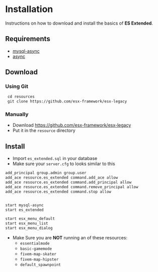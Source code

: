 # Installation

Instructions on how to download and install the basics of **ES Extended**.

## Requirements

- [mysql-async](https://github.com/brouznouf/fivem-mysql-async)
- [async](https://github.com/esx-framework/async)

## Download

### Using Git

```diff
 cd resources
 git clone https://github.com/esx-framework/esx-legacy 
```

### Manually

- Download <https://github.com/esx-framework/esx-legacy>
- Put it in the `resource` directory

## Install

- Import `es_extended.sql` in your database
- Make sure your `server.cfg` to looks similar to this

```diff
add_principal group.admin group.user
add_ace resource.es_extended command.add_ace allow
add_ace resource.es_extended command.add_principal allow
add_ace resource.es_extended command.remove_principal allow
add_ace resource.es_extended command.stop allow


start mysql-async
start es_extended

start esx_menu_default
start esx_menu_list
start esx_menu_dialog
```

- Make Sure you are **NOT** running an of these resources:
  - `essentialmode`
  - `basic-gamemode`
  - `fivem-map-skater`
  - `fivem-map-hipster`
  - `default_spawnpoint`
